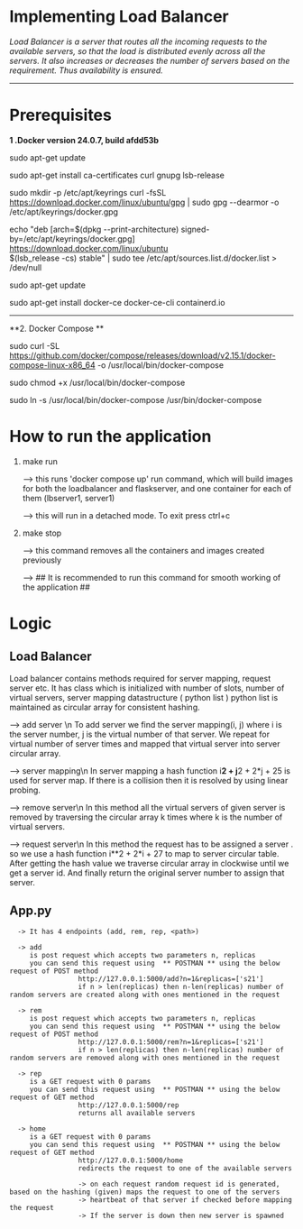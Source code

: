 # Implementing Load Balancer 

_Load Balancer is a server that routes all the incoming requests to the available servers, so that the load is distributed evenly across all the servers. It also increases or decreases the number of servers based on the requirement. Thus availability is ensured._



-----------------------------------------------------------------------------------------------------------------------------
# Prerequisites
**1 .Docker version 24.0.7, build afdd53b**

sudo apt-get update

sudo apt-get install ca-certificates curl gnupg lsb-release

sudo mkdir -p /etc/apt/keyrings
curl -fsSL https://download.docker.com/linux/ubuntu/gpg | sudo gpg --dearmor -o /etc/apt/keyrings/docker.gpg

echo "deb [arch=$(dpkg --print-architecture) signed-by=/etc/apt/keyrings/docker.gpg] https://download.docker.com/linux/ubuntu \
$(lsb_release -cs) stable" | sudo tee /etc/apt/sources.list.d/docker.list > /dev/null

sudo apt-get update

sudo apt-get install docker-ce docker-ce-cli containerd.io

-----------------------------------------------------------------------------------------------------------------------------

**2. Docker Compose **

sudo curl -SL https://github.com/docker/compose/releases/download/v2.15.1/docker-compose-linux-x86_64 -o /usr/local/bin/docker-compose

sudo chmod +x /usr/local/bin/docker-compose

sudo ln -s /usr/local/bin/docker-compose /usr/bin/docker-compose


# How to run the application

1. make run
   
    --> this runs 'docker compose up' run command, which will build images for both the loadbalancer and flaskserver, and one container for each of them (lbserver1, server1)
   
    --> this will run in a detached mode. To exit press ctrl+c
   
2. make stop
   
    --> this command removes all the containers and images created previously
   
    --> ## It is recommended to run this command for smooth working of the application ##
   
# Logic
   ## Load Balancer
   Load balancer contains methods required for server mapping, request server etc.
   It has class which is initialized with number of slots, number of virtual servers, server mapping datastructure ( python list )
   python list is maintained as circular array for consistent hashing.

   --> add server \n
   To add server we find the server mapping(i, j) where i is the server number, j is the virtual number of that server.
   We repeat for virtual number of server times and mapped that virtual server into server circular array.

   --> server mapping\n
   In server mapping a hash function i**2 + j**2 + 2*j + 25 is used for server map.
   If there is a collision then it is resolved by using linear probing.

   --> remove server\n
   In this method all the virtual servers of given server is removed by traversing the circular array k times
   where k is the number of virtual servers.

   --> request server\n
   In this method the request has to be assigned a server .
   so we use a hash function i**2 + 2*i + 27 to map to server circular table.
   After getting the hash value we traverse circular array in clockwise until we get a server id.
   And finally return the original server number to assign that server.


   ## App.py
      -> It has 4 endpoints (add, rem, rep, <path>)
      
      -> add 
         is post request which accepts two parameters n, replicas
         you can send this request using  ** POSTMAN ** using the below request of POST method
                     http://127.0.0.1:5000/add?n=1&replicas=['s21']
                     if n > len(replicas) then n-len(replicas) number of random servers are created along with ones mentioned in the request
                     
      -> rem
         is post request which accepts two parameters n, replicas
         you can send this request using  ** POSTMAN ** using the below request of POST method
                     http://127.0.0.1:5000/rem?n=1&replicas=['s21']
                     if n > len(replicas) then n-len(replicas) number of random servers are removed along with ones mentioned in the request

      -> rep 
         is a GET request with 0 params
         you can send this request using  ** POSTMAN ** using the below request of GET method
                     http://127.0.0.1:5000/rep
                     returns all available servers

      -> home 
         is a GET request with 0 params
         you can send this request using  ** POSTMAN ** using the below request of GET method
                     http://127.0.0.1:5000/home
                     redirects the request to one of the available servers

                     -> on each request random request id is generated, based on the hashing (given) maps the request to one of the servers
                     -> heartbeat of that server if checked before mapping the request
                     -> If the server is down then new server is spawned 

